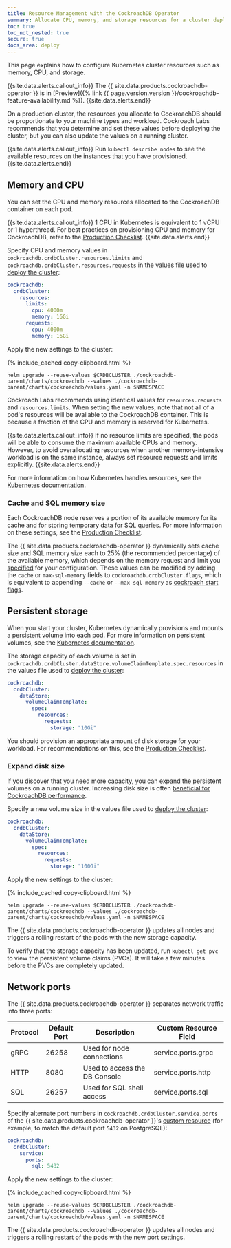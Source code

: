 ```yaml
---
title: Resource Management with the CockroachDB Operator
summary: Allocate CPU, memory, and storage resources for a cluster deployed with the CockroachDB operator.
toc: true
toc_not_nested: true
secure: true
docs_area: deploy
---
```


This page explains how to configure Kubernetes cluster resources such as memory, CPU, and storage.

{{site.data.alerts.callout_info}}
The {{ site.data.products.cockroachdb-operator }} is in [Preview]({% link {{ page.version.version }}/cockroachdb-feature-availability.md %}).
{{site.data.alerts.end}}

On a production cluster, the resources you allocate to CockroachDB should be proportionate to your machine types and workload. Cockroach Labs recommends that you determine and set these values before deploying the cluster, but you can also update the values on a running cluster.

{{site.data.alerts.callout_info}}
Run `kubectl describe nodes` to see the available resources on the instances that you have provisioned.
{{site.data.alerts.end}}

## Memory and CPU

You can set the CPU and memory resources allocated to the CockroachDB container on each pod.

{{site.data.alerts.callout_info}}
1 CPU in Kubernetes is equivalent to 1 vCPU or 1 hyperthread. For best practices on provisioning CPU and memory for CockroachDB, refer to the [Production Checklist](recommended-production-settings.html#hardware).
{{site.data.alerts.end}}

Specify CPU and memory values in `cockroachdb.crdbCluster.resources.limits` and `cockroachdb.crdbCluster.resources.requests` in the values file used to [deploy the cluster](deploy-cockroachdb-with-kubernetes-operator.html#initialize-the-cluster):

~~~ yaml
cockroachdb:
  crdbCluster:
    resources:
      limits:
        cpu: 4000m
        memory: 16Gi
      requests:
        cpu: 4000m
        memory: 16Gi
~~~

Apply the new settings to the cluster:

{% include_cached copy-clipboard.html %}
~~~ shell
helm upgrade --reuse-values $CRDBCLUSTER ./cockroachdb-parent/charts/cockroachdb --values ./cockroachdb-parent/charts/cockroachdb/values.yaml -n $NAMESPACE
~~~

Cockroach Labs recommends using identical values for `resources.requests` and `resources.limits`. When setting the new values, note that not all of a pod's resources will be available to the CockroachDB container. This is because a fraction of the CPU and memory is reserved for Kubernetes.

{{site.data.alerts.callout_info}}
If no resource limits are specified, the pods will be able to consume the maximum available CPUs and memory. However, to avoid overallocating resources when another memory-intensive workload is on the same instance, always set resource requests and limits explicitly.
{{site.data.alerts.end}}

For more information on how Kubernetes handles resources, see the [Kubernetes documentation](https://kubernetes.io/docs/concepts/configuration/manage-compute-resources-container/).

### Cache and SQL memory size

Each CockroachDB node reserves a portion of its available memory for its cache and for storing temporary data for SQL queries. For more information on these settings, see the [Production Checklist](recommended-production-settings.html#cache-and-sql-memory-size).

The {{ site.data.products.cockroachdb-operator }} dynamically sets cache size and SQL memory size each to 25% (the recommended percentage) of the available memory, which depends on the memory request and limit you [specified](#memory-and-cpu) for your configuration. These values can be modified by adding the `cache` or `max-sql-memory` fields to `cockroachdb.crdbCluster.flags`, which is equivalent to appending `--cache` or `--max-sql-memory` as [cockroach start flags](cockroach-start.html#flags).

## Persistent storage

When you start your cluster, Kubernetes dynamically provisions and mounts a persistent volume into each pod. For more information on persistent volumes, see the [Kubernetes documentation](https://kubernetes.io/docs/concepts/storage/persistent-volumes/).

The storage capacity of each volume is set in `cockroachdb.crdbCluster.dataStore.volumeClaimTemplate.spec.resources` in the values file used to [deploy the cluster](deploy-cockroachdb-with-kubernetes-operator.html#initialize-the-cluster):

~~~ yaml
cockroachdb:
  crdbCluster:
    dataStore:
      volumeClaimTemplate:
        spec:
          resources:
            requests:
              storage: "10Gi"
~~~

You should provision an appropriate amount of disk storage for your workload. For recommendations on this, see the [Production Checklist](recommended-production-settings.html#storage).

### Expand disk size

If you discover that you need more capacity, you can expand the persistent volumes on a running cluster. Increasing disk size is often [beneficial for CockroachDB performance](kubernetes-operator-performance.html).

Specify a new volume size in the values file used to [deploy the cluster](deploy-cockroachdb-with-kubernetes-operator.html#initialize-the-cluster):

~~~ yaml
cockroachdb:
  crdbCluster:
    dataStore:
      volumeClaimTemplate:
        spec:
          resources:
            requests:
              storage: "100Gi"
~~~

Apply the new settings to the cluster:

{% include_cached copy-clipboard.html %}
~~~ shell
helm upgrade --reuse-values $CRDBCLUSTER ./cockroachdb-parent/charts/cockroachdb --values ./cockroachdb-parent/charts/cockroachdb/values.yaml -n $NAMESPACE
~~~

The {{ site.data.products.cockroachdb-operator }} updates all nodes and triggers a rolling restart of the pods with the new storage capacity.

To verify that the storage capacity has been updated, run `kubectl get pvc` to view the persistent volume claims (PVCs). It will take a few minutes before the PVCs are completely updated.

## Network ports

The {{ site.data.products.cockroachdb-operator }} separates network traffic into three ports:

| Protocol   | Default Port| Description                   | Custom Resource Field            |
|------------|-------------|-------------------------------|----------------------------------|
| gRPC       | 26258       | Used for node connections     | service.ports.grpc    |
| HTTP       | 8080        | Used to access the DB Console | service.ports.http    |
| SQL        | 26257       | Used for SQL shell access     | service.ports.sql     |

Specify alternate port numbers in `cockroachdb.crdbCluster.service.ports` of the {{ site.data.products.cockroachdb-operator }}'s [custom resource](deploy-cockroachdb-with-kubernetes-operator.html#initialize-the-cluster) (for example, to match the default port `5432` on PostgreSQL):

~~~ yaml
cockroachdb:
  crdbCluster:
    service:
      ports:
        sql: 5432
~~~

Apply the new settings to the cluster:

{% include_cached copy-clipboard.html %}
~~~ shell
helm upgrade --reuse-values $CRDBCLUSTER ./cockroachdb-parent/charts/cockroachdb --values ./cockroachdb-parent/charts/cockroachdb/values.yaml -n $NAMESPACE
~~~

The {{ site.data.products.cockroachdb-operator }} updates all nodes and triggers a rolling restart of the pods with the new port settings.
